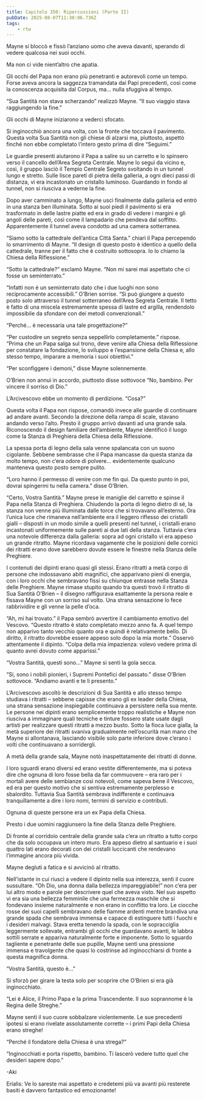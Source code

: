 ```yaml
---
title: Capitolo 350: Ripercussioni (Parte II)
pubDate: 2025-08-07T11:30:06.736Z
tags:
    - rtw
---
```















Mayne si bloccò e fissò l’anziano uomo che aveva davanti, sperando di vedere qualcosa nei suoi occhi.


Ma non ci vide nient’altro che apatia.


Gli occhi del Papa non erano più penetranti e autorevoli come un tempo. Forse aveva ancora la saggezza tramandata dai Papi precedenti, così come la conoscenza acquisita dal Corpus, ma… nulla sfuggiva al tempo.


“Sua Santità non stava scherzando” realizzò Mayne. “Il suo viaggio stava raggiungendo la fine.”


Gli occhi di Mayne iniziarono a vederci sfocato.


Si inginocchiò ancora una volta, con la fronte che toccava il pavimento. Questa volta Sua Santità non gli chiese di alzarsi ma, piuttosto, aspettò finché non ebbe completato l’intero gesto prima di dire “Seguimi.”


Le guardie presenti aiutarono il Papa a salire su un carretto e lo spinsero verso il cancello dell’Area Segreta Centrale. Mayne lo seguì da vicino e, così, il gruppo lasciò il Tempio Centrale Segreto svoltando in un tunnel lungo e stretto. Sulle lisce pareti di pietra della galleria, a ogni dieci passi di distanza, vi era incastonato un cristallo luminoso. Guardando in fondo al tunnel, non si riusciva a vederne la fine.


Dopo aver camminato a lungo, Mayne uscì finalmente dalla galleria ed entrò in una stanza ben illuminata. Sotto ai suoi piedi il pavimento si era trasformato in delle lastre piatte ed era in grado di vedere i margini e gli angoli delle pareti, così come il lampadario che pendeva dal soffitto. Apparentemente il tunnel aveva condotto ad una camera sotterranea.


“Siamo sotto la cattedrale dell’antica Città Santa.” chiarì il Papa percependo lo smarrimento di Mayne. “Il design di questo posto è identico a quello della cattedrale, tranne per il fatto che è costruito sottosopra. Io lo chiamo la Chiesa della Riflessione.”


“Sotto la cattedrale?” esclamò Mayne. “Non mi sarei mai aspettato che ci fosse un seminterrato.”


“Infatti non è un seminterrato dato che i due luoghi non sono reciprocamente accessibili.” O’Brien sorrise. “Si può giungere a questo posto solo attraverso il tunnel sotterraneo dell’Area Segreta Centrale. Il tetto è fatto di una miscela estremamente spessa di lastre ed argilla, rendendolo impossibile da sfondare con dei metodi convenzionali.”


“Perché… è necessaria una tale progettazione?”


“Per custodire un segreto senza seppellirlo completamente.” rispose. “Prima che un Papa salga sul trono, deve venire alla Chiesa della Riflessione per constatare la fondazione, lo sviluppo e l’espansione della Chiesa e, allo stesso tempo, imparare a memoria i suoi obiettivi.”


“Per sconfiggere i demoni,” disse Mayne solennemente.


O’Brien non annuì in accordo, piuttosto disse sottovoce “No, bambino. Per vincere il sorriso di Dio.”


L’Arcivescovo ebbe un momento di perdizione. “Cosa?”


Questa volta il Papa non rispose, comandò invece alle guardie di continuare ad andare avanti. Secondo la direzione della rampa di scale, stavano andando verso l’alto. Presto il gruppo arrivò davanti ad una grande sala. Riconoscendo il design familiare dell’ambiente, Mayne identificò il luogo come la Stanza di Preghiera della Chiesa della Riflessione.


La spessa porta di legno della sala venne spalancata con un suono cigolante. Sebbene sembrasse che il Papa mancasse da questa stanza da molto tempo, non c’era odore di polvere… evidentemente qualcuno manteneva questo posto sempre pulito.


“Loro hanno il permesso di venire con me fin qui. Da questo punto in poi, dovrai spingermi tu nella camera.” disse O’Brien.


“Certo, Vostra Santità.” Mayne prese le maniglie del carretto e spinse il Papa nella Stanza di Preghiera. Chiudendo la porta di legno dietro di sé, la stanza non venne più illuminata dalle torce che si trovavano all’esterno. Ora l’unica luce che rimaneva nell’ambiente era il leggero riflesso dei cristalli gialli – disposti in un modo simile a quelli presenti nel tunnel, i cristalli erano incastonati uniformemente sulle pareti ai due lati della stanza. Tuttavia c’era una notevole differenza dalla galleria: sopra ad ogni cristallo vi era appeso un grande ritratto. Mayne ricordava vagamente che le posizioni delle cornici dei ritratti erano dove sarebbero dovute essere le finestre nella Stanza delle Preghiere.


I contenuti dei dipinti erano quasi gli stessi. Erano ritratti a metà corpo di persone che indossavano abiti magnifici, che apparivano pieni di energia, con i loro occhi che sembravano fissi su chiunque entrasse nella Stanza delle Preghiere. Mayne rimase stupito quando tra questi trovò il ritratto di Sua Santità O’Brien – il disegno raffigurava esattamente la persona reale e fissava Mayne con un sorriso sul volto. Una strana sensazione lo fece rabbrividire e gli venne la pelle d’oca.


“Ah, mi hai trovato.” il Papa sembrò avvertire il cambiamento emotivo del Vescovo. “Questo ritratto è stato completato mezzo anno fa. A quel tempo non apparivo tanto vecchio quanto ora e quindi è relativamente bello. Di diritto, il ritratto dovrebbe essere appeso solo dopo la mia morte.” Osservò attentamente il dipinto. “Colpa della mia impazienza: volevo vedere prima di quanto avrei dovuto come apparissi.”


“Vostra Santità, questi sono…” Mayne si sentì la gola secca.


“Si, sono i nobili pionieri, i Supremi Pontefici del passato.” disse O’Brien sottovoce. “Andiamo avanti e te li presento.”


L’Arcivescovo ascoltò le descrizioni di Sua Santità e allo stesso tempo studiava i ritratti – sebbene capisse che erano gli ex leader della Chiesa, una strana sensazione inspiegabile continuava a persistere nella sua mente. Le persone nei dipinti erano semplicemente troppo realistiche e Mayne non riusciva a immaginare quali tecniche e tinture fossero state usate dagli artisti per realizzare questi ritratti a mezzo busto. Sotto la fioca luce gialla, la metà superiore dei ritratti svaniva gradualmente nell’oscurità man mano che Mayne si allontanava, lasciando visibile solo parte inferiore dove c’erano i volti che continuavano a sorridergli.


A metà della grande sala, Mayne notò inaspettatamente dei ritratti di donne.


I loro sguardi erano diversi ed erano vestite differentemente, ma si poteva dire che ognuna di loro fosse bella da far commuovere – era raro per i mortali avere delle sembianze così notevoli, come sapeva bene il Vescovo, ed era per questo motivo che si sentiva estremamente perplesso e sbalordito. Tuttavia Sua Santità sembrava indifferente e continuava tranquillamente a dire i loro nomi, termini di servizio e contributi.


Ognuna di queste persone era un ex Papa della Chiesa.


Presto i due uomini raggiunsero la fine della Stanza delle Preghiere.


Di fronte al corridoio centrale della grande sala c’era un ritratto a tutto corpo che da solo occupava un intero muro. Era appeso dietro al santuario e i suoi quattro lati erano decorati con dei cristalli luccicanti che rendevano l’immagine ancora più vivida.


Mayne deglutì a fatica e si avvicinò al ritratto.


Nell’istante in cui riuscì a vedere il dipinto nella sua interezza, sentì il cuore sussultare. “Oh Dio, una donna dalla bellezza impareggiabile!” non c’era per lui altro modo e parole per descrivere quel che aveva visto. Nel suo aspetto vi era sia una bellezza femminile che una fermezza maschile che si fondevano insieme naturalmente e non erano in conflitto tra loro. Le ciocche rosse dei suoi capelli sembravano delle fiamme ardenti mentre brandiva una grande spada che sembrava immensa e capace di estinguere tutti i fuochi e i desideri malvagi. Stava eretta tenendo la spada, con le sopracciglia leggermente sollevate, entrambi gli occhi che guardavano avanti, le labbra sottili serrate e appariva naturalmente forte e imponente. Sotto lo sguardo tagliente e penetrante delle sue pupille, Mayne sentì una pressione immensa e travolgente che quasi lo costrinse ad inginocchiarsi di fronte a questa magnifica donna.


“Vostra Santità, questo è…”


Si sforzò per girare la testa solo per scoprire che O’Brien si era già inginocchiato.


“Lei è Alice, il Primo Papa e la prima Trascendente. Il suo soprannome è la Regina delle Streghe.”


Mayne sentì il suo cuore sobbalzare violentemente. Le sue precedenti ipotesi si erano rivelate assolutamente corrette – i primi Papi della Chiesa erano streghe!


“Perché il fondatore della Chiesa è una strega?”


“Inginocchiati e porta rispetto, bambino. Ti lascerò vedere tutto quel che desideri sapere dopo.”




-Aki


Erialis: Ve lo sareste mai aspettato e credetemi più va avanti più resterete basiti è davvero fantastico ed emozionante!


